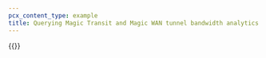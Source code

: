 ```yaml
---
pcx_content_type: example
title: Querying Magic Transit and Magic WAN tunnel bandwidth analytics with GraphQL
---
```


{{<render file="graphql/_query-magic-transit-bandwidth-graphql.md" productFolder="magic-transit" withParameters="Magic Transit or Magic WAN">}}
